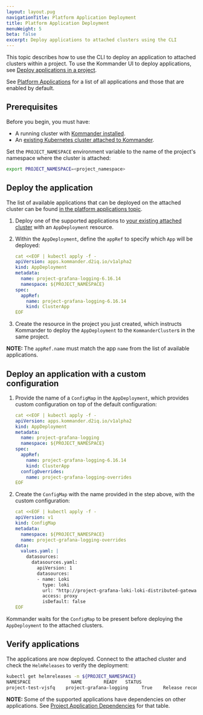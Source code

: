 ```yaml
---
layout: layout.pug
navigationTitle: Platform Application Deployment
title: Platform Application Deployment
menuWeight: 5
beta: false
excerpt: Deploy applications to attached clusters using the CLI
---
```

<!-- markdownlint-disable MD004 MD040 -->

This topic describes how to use the CLI to deploy an application to attached clusters within a project.
To use the Kommander UI to deploy applications, see [Deploy applications in a project](../../platform-applications#deploy-applications-in-a-project).

See [Platform Applications](../../platform-applications#platform-applications) for a list of all applications and those that are enabled by default.

## Prerequisites

Before you begin, you must have:

- A running cluster with [Kommander installed](../../../../install/).
- An [existing Kubernetes cluster attached to Kommander](../../../../clusters/attach-cluster/).

Set the `PROJECT_NAMESPACE` environment variable to the name of the project's namespace where the cluster is attached:

```sh
export PROJECT_NAMESPACE=<project_namespace>
```

## Deploy the application

The list of available applications that can be deployed on the attached cluster can be found [in the platform applications topic](../../platform-applications#platform-applications).

1.  Deploy one of the supported applications to [your existing attached cluster](../../../../clusters/attach-cluster/) with an `AppDeployment` resource.

1.  Within the `AppDeployment`, define the `appRef` to specify which `App` will be deployed:

    ```yaml
    cat <<EOF | kubectl apply -f -
    apiVersion: apps.kommander.d2iq.io/v1alpha2
    kind: AppDeployment
    metadata:
      name: project-grafana-logging-6.16.14
      namespace: ${PROJECT_NAMESPACE}
    spec:
      appRef:
        name: project-grafana-logging-6.16.14
        kind: ClusterApp
    EOF
    ```

1.  Create the resource in the project you just created, which instructs Kommander to deploy the `AppDeployment` to the `KommanderCluster`s in the same project.

<p class="message--note"><strong>NOTE: </strong>The <code>appRef.name</code> must match the app <code>name</code> from the list of available applications.</p>

## Deploy an application with a custom configuration

1.  Provide the name of a `ConfigMap` in the `AppDeployment`, which provides custom configuration on top of the default configuration:

    ```yaml
    cat <<EOF | kubectl apply -f -
    apiVersion: apps.kommander.d2iq.io/v1alpha2
    kind: AppDeployment
    metadata:
      name: project-grafana-logging
      namespace: ${PROJECT_NAMESPACE}
    spec:
      appRef:
        name: project-grafana-logging-6.16.14
        kind: ClusterApp
      configOverrides:
        name: project-grafana-logging-overrides
    EOF
    ```

1.  Create the `ConfigMap` with the name provided in the step above, with the custom configuration:

    ```yaml
    cat <<EOF | kubectl apply -f -
    apiVersion: v1
    kind: ConfigMap
    metadata:
      namespace: ${PROJECT_NAMESPACE}
      name: project-grafana-logging-overrides
    data:
      values.yaml: |
        datasources:
          datasources.yaml:
            apiVersion: 1
            datasources:
            - name: Loki
              type: loki
              url: "http://project-grafana-loki-loki-distributed-gateway"
              access: proxy
              isDefault: false
    EOF
    ```

Kommander waits for the `ConfigMap` to be present before deploying the `AppDeployment` to the attached clusters.

## Verify applications

The applications are now deployed. Connect to the attached cluster and check the `HelmReleases` to verify the deployment:

```bash
kubectl get helmreleases -n ${PROJECT_NAMESPACE}
NAMESPACE               NAME        READY   STATUS                             AGE
project-test-vjsfq    project-grafana-logging     True    Release reconciliation succeeded   7m3s
```

<p class="message--note"><strong>NOTE: </strong>Some of the supported applications have dependencies on other applications. See <a href="../application-dependencies">Project Application Dependencies</a> for that table.</p>
